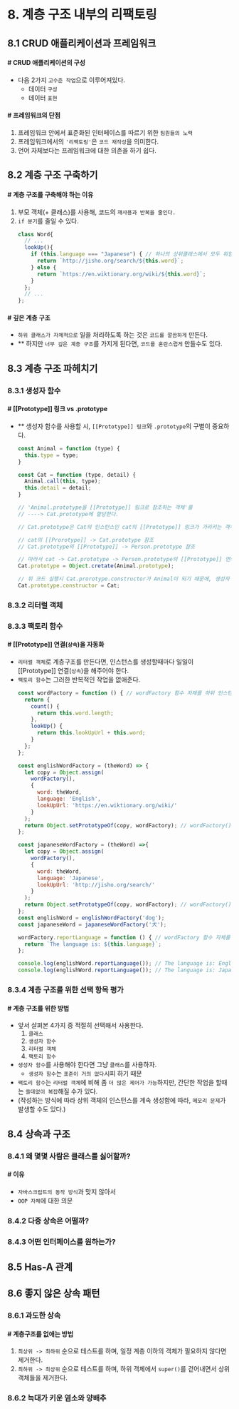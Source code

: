 # 8. 계층 구조 내부의 리팩토링

## 8.1 CRUD 애플리케이션과 프레임워크

#### # CRUD 애플리케이션의 구성

* 다음 2가지 `고수준 작업`으로 이루어져있다.
  * 데이터 `구성`
  * 데이터 `표현`

#### # 프레임워크의 단점

1. 프레임워크 안에서 표준화된 인터페이스를 따르기 위한 `팀원들의 노력`
2. 프레임워크에서의 `'리팩토링'`은 `코드 재작성`을 의미한다.
3. 언어 자체보다는 프레임워크에 대한 의존을 하기 쉽다.

## 8.2 계층 구조 구축하기

#### # 계층 구조를 구축해야 하는 이유

1. 부모 객체(+ 클래스)를 사용해, 코드의 `재사용과 반복을 줄인다.`
2. `if 분기`를 줄일 수 있다.
    ```javascript
    class Word{
      // ...
      lookUp(){
        if (this.language === "Japanese") { // 하나의 상위클래스에서 모두 위임 -> if문 증가
          return `http://jisho.org/search/${this.word}`;
        } else {
          return `https://en.wiktionary.org/wiki/${this.word}`;
        }
      };
      // ...
    };
    ```

#### # 깊은 계층 구조

* `하위 클래스가 자체적으로` 일을 처리하도록 하는 것은 `코드를 깔끔하게` 만든다.
* ** 하지만 `너무 깊은 계층 구조`를 가지게 된다면, `코드를 혼란스럽게` 만들수도 있다.

## 8.3 계층 구조 파헤치기

### 8.3.1 생성자 함수

#### # [[Prototype]] 링크 vs .prototype

* ** 생성자 함수를 사용할 시, `[[Prototype]] 링크`와 `.prototype`의 구별이 중요하다.
  ```javascript
  const Animal = function (type) {
    this.type = type;
  }

  const Cat = function (type, detail) {
    Animal.call(this, type);
    this.detail = detail;
  }

  // 'Animal.prototype을 [[Prototype]] 링크로 참조하는 객체'를
  // ----> Cat.prototype에 할당한다.

  // Cat.prototype은 Cat의 인스턴스인 cat의 [[Prototype]] 링크가 가리키는 객체이기 때문에 
  
  // cat의 [[Prorotype]] -> Cat.prototype 참조
  // Cat.prototype의 [[Prototype]] -> Person.prototype 참조

  // 따라서 cat -> Cat.prototype -> Person.prototype의 [[Prototype]] 연쇄가 이루어진다.
  Cat.prototype = Object.cretate(Animal.prototype);

  // 위 코드 실행시 Cat.prorotype.constructor가 Animal이 되기 때문에, 생성자 함수를 올바르게 재할당 해주는 과정이 필요하다.
  Cat.prototype.constructor = Cat;
  ```

### 8.3.2 리터럴 객체

### 8.3.3 팩토리 함수

#### # [[Prototype]] 연결(`상속`)을 자동화

* `리터럴 객체`로 계층구조를 만든다면, 인스턴스를 생성할때마다 일일이 [[Prototype]] 연결(`상속`)을 해주어야 한다.
* `팩토리 함수`는 그러한 반복적인 작업을 없애준다.
  ```javascript
  const wordFactory = function () { // wordFactory 함수 자체를 하위 인스턴스의 prototype으로 사용한다.
    return {
      count() {
        return this.word.length;
      },
      lookUp() {
        return this.lookUpUrl + this.word;
      }
    };
  };

  const englishWordFactory = (theWord) => {
    let copy = Object.assign(
      wordFactory(),
      {
        word: theWord,
        language: 'English',
        lookUpUrl: 'https://en.wiktionary.org/wiki/'
      }
    );
    return Object.setPrototypeOf(copy, wordFactory); // wordFactory()가 아니라 wordFactory를 [[Prototype]]에!!
  };

  const japaneseWordFactory = (theWord) =>{
    let copy = Object.assign(
      wordFactory(),
      {
        word: theWord,
        language: 'Japanese',
        lookUpUrl: 'http://jisho.org/search/'
      }
    );
    return Object.setPrototypeOf(copy, wordFactory); // wordFactory()가 아니라 wordFactory를 [[Prototype]]에!!
  };
  const englishWord = englishWordFactory('dog');
  const japaneseWord = japaneseWordFactory('犬');

  wordFactory.reportLanguage = function () { // wordFactory 함수 자체를 하위 인스턴스의 prototype으로 사용한다.
    return `The language is: ${this.language}`;
  };

  console.log(englishWord.reportLanguage()); // The language is: English
  console.log(englishWord.reportLanguage()); // The language is: Japanese
  ```

### 8.3.4 계층 구조를 위한 선택 항목 평가

#### # 계층 구조를 위한 방법

* 앞서 살펴본 4가지 중 적절히 선택해서 사용한다.
  1. `클래스`
  2. `생성자 함수`
  3. `리터럴 객체`
  4. `팩토리 함수`
* `생성자 함수`를 사용해야 한다면 그냥 `클래스`를 사용하자.
  * `생성자 함수`는 `표준이 거의 없다`시피 하기 때문
* `팩토리 함수`는 `리터럴 객체`에 비해 좀 `더 많은 제어가 가능`하지만, 간단한 작업을 할때는 `쓸데없이 복잡`해질 수가 있다.
* (작성하는 방식에 따라 상위 객체의 인스턴스를 계속 생성함에 따라, `메모리 문제`가 발생할 수도 있다.)

## 8.4 상속과 구조

### 8.4.1 왜 몇몇 사람은 클래스를 싫어할까?

#### # 이유

* `자바스크립트의 동작 방식`과 맞지 않아서
* `OOP 자체`에 대한 의문

### 8.4.2 다중 상속은 어떨까?

### 8.4.3 어떤 인터페이스를 원하는가?

## 8.5 Has-A 관계

## 8.6 좋지 않은 상속 패턴

### 8.6.1 과도한 상속

#### # 계층구조를 없애는 방법

1. `최상위 -> 최하위` 순으로 테스트를 하며, 일정 계층 이하의 객체가 필요하지 않다면 제거한다.
2. `최하위 -> 최상위` 순으로 테스트를 하며, 하위 객체에서 `super()`를 걷어내면서 상위 객체들을 제거한다.

### 8.6.2 늑대가 키운 염소와 양배추

